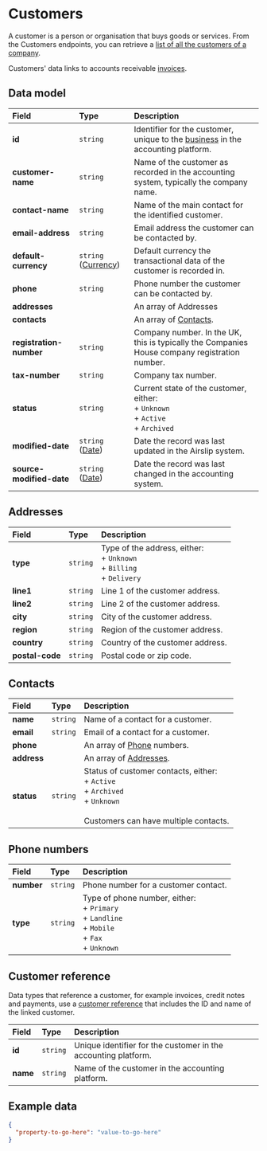 # Customers

A customer is a person or organisation that buys goods or services. From the Customers endpoints, you can retrieve a [list of all the customers of a company](https://api.codat.io/swagger/index.html#/Customers/get_companies__companyId__data_customers).

Customers' data links to accounts receivable [invoices](/data-model/accounting/invoices).

## Data model

| Field | Type | Description |
| :- | :- | :- |
| **id** | `string` | Identifier for the customer, unique to the [business](/data-model/shared/business) in the accounting platform. |
| **customer-name** | `string` | Name of the customer as recorded in the accounting system, typically the company name. |
| **contact-name** | `string` | Name of the main contact for the identified customer. |
| **email-address** | `string` | Email address the customer can be contacted by. |
| **default-currency** | `string` ([Currency](/data-model/shared/currency/)) | Default currency the transactional data of the customer is recorded in. |
| **phone** | `string` | Phone number the customer can be contacted by. |
| **addresses** |     | An array of Addresses |
| **contacts** |     | An array of [Contacts](#contacts). |
| **registration-number** | `string` | Company number. In the UK, this is typically the Companies House company registration number. |
| **tax-number** | `string` | Company tax number. |
| **status** | `string` | Current state of the customer, either:  <br>\+ `Unknown`  <br>\+ `Active`  <br>\+ `Archived` |
| **modified-date** | `string` ([Date](/data-model/shared/date/)) | Date the record was last updated in the Airslip system. |
| **source-modified-date** | `string` ([Date](/data-model/shared/date/)) | Date the record was last changed in the accounting system. |

## Addresses

| Field | Type | Description |
| :- | :- | :- |
| **type** | `string` | Type of the address, either:  <br>\+ `Unknown`  <br>\+ `Billing`  <br>\+ `Delivery` |
| **line1** | `string` | Line 1 of the customer address. |
| **line2** | `string` | Line 2 of the customer address. |
| **city** | `string` | City of the customer address. |
| **region** | `string` | Region of the customer address. |
| **country** | `string` | Country of the customer address. |
| **postal-code** | `string` | Postal code or zip code. |

## Contacts

| Field | Type | Description |
| :- | :- | :- |
| **name** | `string` | Name of a contact for a customer. |
| **email** | `string` | Email of a contact for a customer. |
| **phone** |     | An array of [Phone](#phone-numbers) numbers. |
| **address** |     | An array of [Addresses](#addresses). |
| **status** | `string` | Status of customer contacts, either:  <br>\+ `Active`  <br>\+ `Archived`  <br>\+ `Unknown`  <br>  <br>Customers can have multiple contacts. |

## Phone numbers

| Field | Type | Description |
| :- | :- | :- |
| **number** | `string` | Phone number for a customer contact. |
| **type** | `string` | Type of phone number, either:  <br>\+ `Primary`  <br>\+ `Landline`  <br>\+ `Mobile`  <br>\+ `Fax`  <br>\+ `Unknown` |

## Customer reference

Data types that reference a customer, for example invoices, credit notes and payments, use a [customer reference](/data-model/accounting/reference-types#customerref) that includes the ID and name of the linked customer.

| Field | Type | Description |
| :- | :- | :- |
| **id** | `string` | Unique identifier for the customer in the accounting platform. |
| **name** | `string` | Name of the customer in the accounting platform. |

## Example data

```json
{
  "property-to-go-here": "value-to-go-here"
}
```
